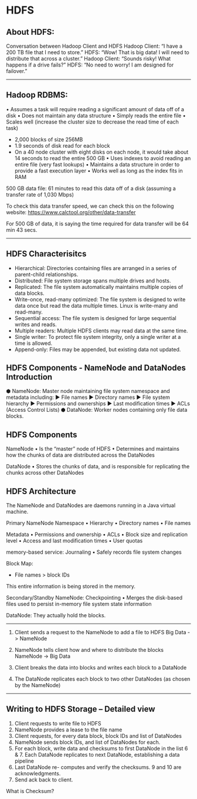 # HDFS

## About HDFS:

Conversation between Hadoop Client and HDFS
Hadoop Client: “I have a 200 TB
file that I need to
store.”
HDFS: “Wow! That is big
data! I will need to
distribute that across
a cluster.”
Hadoop Client: “Sounds risky!
What happens if a
drive fails?”
HDFS: “No need to worry! I
am designed for
failover.”

---

## Hadoop RDBMS:
• Assumes a task will require reading
a significant amount of data off of
a disk
• Does not maintain any data
structure
• Simply reads the entire file
• Scales well (increase the cluster
size to decrease the read time of
each task)
  - 2,000 blocks of size 256MB
  - 1.9 seconds of disk read
for each block
  - On a 40 node cluster with
eight disks on each node,
it would take about 14
seconds to read the entire
500 GB
• Uses indexes to avoid reading an
entire file (very fast lookups)
• Maintains a data structure in order
to provide a fast execution layer
• Works well as long as the index fits
in RAM

500 GB data file: 61 minutes to read this
data off of a disk (assuming
a transfer rate of 1,030
Mbps)

To check this data transfer speed, we can check this on the following website:
https://www.calctool.org/other/data-transfer

For 500 GB of data, it is saying the time required for data transfer will be 64 min 43 secs.

---

## HDFS Characterisitcs

- Hierarchical: Directories containing files are arranged in a series of parent-child relationships.
- Distributed: File system storage spans multiple drives and hosts.
- Replicated: The file system automatically maintains multiple copies of data blocks.
- Write-once, read-many optimized: The file system is designed to write data once but read
the data multiple times. Linux is write-many and read-many.
- Sequential access: The file system is designed for large sequential writes and reads.
- Multiple readers: Multiple HDFS clients may read data at the same time.
- Single writer: To protect file system integrity, only a single writer at a time is allowed.
- Append-only: Files may be appended, but existing data not updated.

## HDFS Components - NameNode and DataNodes Introduction

⬢ NameNode: Master node maintaining file system namespace and metadata including:
► File names
► Directory names
► File system hierarchy
► Permissions and ownerships
► Last modification times
► ACLs (Access Control Lists)
⬢ DataNode: Worker nodes containing only file data blocks.

## HDFS Components
NameNode
• Is the “master” node of HDFS
• Determines and maintains how the chunks of data are
distributed across the DataNodes

DataNode
• Stores the chunks of data, and is responsible for replicating
the chunks across other DataNodes

## HDFS Architecture

The NameNode
and DataNodes
are daemons
running in a Java
virtual machine.

Primary NameNode
Namespace
• Hierarchy
• Directory names
• File names

Metadata
• Permissions and ownership
• ACLs
• Block size and replication level
• Access and last modification
times
• User quotas

memory-based service:
Journaling
• Safely records file system changes

Block Map:
- File names > block IDs

This entire information is being stored in the memory.

Secondary/Standby NameNode:
Checkpointing
• Merges the disk-based
files used to persist
in-memory file system
state information

DataNode:
They actually hold the blocks.

---

1. Client sends a request
to the NameNode to add a
file to HDFS
Big Data -> NameNode

2. NameNode tells client
how and where to
distribute the blocks
NameNode -> Big Data

3. Client breaks the data into blocks
and writes each block to a DataNode

4. The DataNode replicates each block to two other DataNodes (as
chosen by the NameNode)

---

## Writing to HDFS Storage – Detailed view

1. Client requests to write file to HDFS
2. NameNode provides a lease
to the file name
3. Client requests, for every
data block, block IDs and list
of DataNodes
4. NameNode sends block IDs,
and list of DataNodes for
each.
5. For each block, write data and checksums
to first DataNode in the list
6 & 7. Each DataNode replicates to next
DataNode, establishing a data pipeline
8. Last DataNode re-
computes and verify the checksums.
9 and 10 are acknowledgments.
11. Send ack back to client.

What is Checksum?

